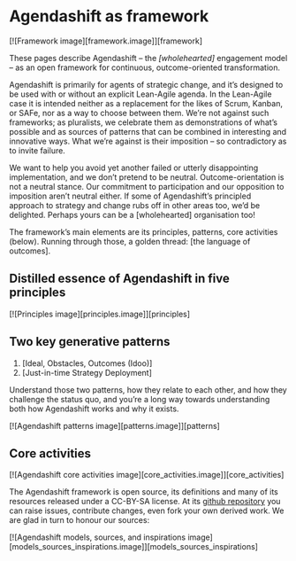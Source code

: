 # Agendashift as framework

[![Framework image][framework.image]][framework]

These pages describe Agendashift – the *[wholehearted]* engagement model – as an open framework for continuous, outcome-oriented transformation.

Agendashift is primarily for agents of strategic change, and it’s designed to be used with or without an explicit Lean-Agile agenda. In the Lean-Agile case it is intended neither as a replacement for the likes of Scrum, Kanban, or SAFe, nor as a way to choose between them. We’re not against such frameworks; as pluralists, we celebrate them as demonstrations of what’s possible and as sources of patterns that can be combined in interesting and innovative ways. What we’re against is their imposition – so contradictory as to invite failure.

We want to help you avoid yet another failed or utterly disappointing implementation, and we don’t pretend to be neutral. Outcome-orientation is not a neutral stance. Our commitment to participation and our opposition to imposition aren’t neutral either. If some of Agendashift’s principled approach to strategy and change rubs off in other areas too, we’d be delighted. Perhaps yours can be a [wholehearted] organisation too!

The framework’s main elements are its principles, patterns, core activities (below). Running through those, a golden thread: [the language of outcomes].

## Distilled essence of Agendashift in five principles 

[![Principles image][principles.image]][principles]

## Two key generative patterns

  1. [Ideal, Obstacles, Outcomes (Idoo)]
  2. [Just-in-time Strategy Deployment]  

Understand those two patterns, how they relate to each other, and how they challenge the status quo, and you’re a long way towards understanding both how Agendashift works and why it exists.

[![Agendashift patterns image][patterns.image]][patterns]

## Core activities

[![Agendashift core activities image][core_activities.image]][core_activities]
       
The Agendashift framework is open source, its definitions and many of its resources released under a CC-BY-SA license. At its [github repository](https://github.com/asplake/agendashift-open) you can raise issues, contribute changes, even fork your own derived work. We are glad in turn to honour our sources:

[![Agendashift models, sources, and inspirations image][models_sources_inspirations.image]][models_sources_inspirations]
